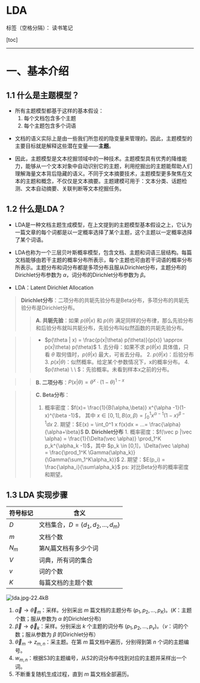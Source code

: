 ﻿# LDA

标签（空格分隔）： 读书笔记

[toc]

---

# 一、基本介绍

## 1.1 什么是主题模型？

- 所有主题模型都基于这样的基本假设：
    1. 每个文档包含多个主题
    2. 每个主题包含多个词语

<p></p>

- 文档的语义实际上是由一些我们所忽视的隐变量来管理的。因此，主题模型的主要目标就是解释这些潜在变量——**主题**。    

- 因此，主题模型是文本挖掘领域中的一种技术。主题模型具有优秀的降维能力，能够从一个文本对象中自动识别它的主题，利用挖掘出的主题能帮助人们理解海量文本背后隐藏的语义。不同于文本摘要技术，主题模型更多聚焦在文本的主题和概念，不仅仅是文本摘要。主题建模可用于：文本分类、话题检测、文本自动摘要、关联判断等文本挖掘任务。

## 1.2 什么是LDA？
- LDA是一种文档主题生成模型，在上文提到的主题模型基本假设之上，它认为一篇文章的每个词都是以一定概率选择了某个主题，这个主题以一定概率选择了某个词语。

- LDA也称为一个三层贝叶斯概率模型，包含文档、主题和词语三层结构。每篇文档能够由若干主题的概率分布所表示，每个主题也可由若干词语的概率分布所表示。主题分布和词分布都是多项分布且服从Dirichlet分布，主题分布的Dirichlet分布参数为 $\alpha$，词分布的Dirichlet分布参数为 $\beta$。

- LDA：Latent Dirichlet Allocation

>**Dirichlet分布**：二项分布的共轭先验分布是Beta分布，多项分布的共轭先验分布是Dirichlet分布。
>>**A. 共轭先验**：如果 $p(\theta|x)$ 和 $p(\theta)$ 满足同样的分布律，那么先验分布和后验分布就叫共轭分布，先验分布叫似然函数的共轭先验分布。
 
 >>- $p(\theta | x) = \frac{p(x|\theta) p(\theta)}{p(x)} \approx p(x|\theta) p(\theta)$
        1. 去分母：如果不求 $p(\theta|x)$ 具体值，只看 $\theta$ 取何值时，$p(\theta|x)$ 最大，可省去分母。
        2. $p(\theta|x)$：后验分布
        3. $p(x|\theta)$：似然概率。给定某个参数情况下，x的概率分布。
        4. $p(\theta) \ \ $：先验概率。未看到样本x之前的分布。
        
>>**B. 二项分布**：$P(x|\theta) = \theta^x \cdot (1-\theta)^{1-x}$

>>**C. Beta分布**：
>>  1. 概率密度：$f(x)= \frac{1}{B(\alpha,\beta)} x^{\alpha -1}(1-x)^{\beta -1}$， 其中 $x \in [0,1], B(\alpha,\beta)= \int_0^1 x^{\alpha -1}(1-x)^{\beta -1}dx$
    2. 期望：$E(x) = \int_0^1 x f(x)dx = ...= \frac{\alpha}{\alpha+\beta}$
**D. Dirichlet分布**
    1. 概率密度：$f(\vec p |\vec \alpha) = \frac{1}{\Delta(\vec \alpha)} \prod_1^K p_k^{\alpha_k -1}$，其中 $p_k \in [0,1]，\Delta(\vec \alpha) = \frac{\prod_1^K \Gamma(\alpha_k)}{\Gamma(\sum_1^K\alpha_k)}$
    2. 期望：$E(p_i) = \frac{\alpha_i}{\sum\alpha_k}$
    ps: 对比Beta分布的概率密度和期望。



## 1.3 LDA 实现步骤

|符号标记 | 含义 |
| --- |---|
| $D$ | 文档集合，$D = \{ d_1,d_2,...,d_m \}$
|$m$  | 文档个数
|$N_m$ | 第$N_i$篇文档有多少个词
| $V$ | 词典，所有词的集合
| $v$ | 词的个数
|$K$  | 每篇文档的主题个数








![lda.jpg-22.4kB][1]

1. $\vec \alpha \to \vec \theta_m$：采样。分别采出 $m$ 篇文档的主题分布 $(p_1, p_2,...,p_K)$。($K$：主题个数；服从参数为 $\alpha$ 的Dirichlet分布)
2. $\vec \beta \to \vec \phi_k$：采样。分别采出 $k$ 个主题的词分布 $(p_1,p_2,...,p_v)$。（$v$：词的个数；服从参数为 $\beta$ 的Dirichlet分布）
3. $\vec \theta_m \to z_{m,n}$：采主题。在第 $m$ 篇文档中遍历，分别得到第 $n$ 个词的主题编号。
4. $w_{m,n}$：根据S3的主题编号，从S2的词分布中找到对应的主题并采样出一个词。
5. 不断重复随机生成过程，直到 $m$ 篇文档全部遍历。





  [1]: http://static.zybuluo.com/HelloDatoo/rfde10w2hvjk1wbzgsa1sevw/lda.jpg